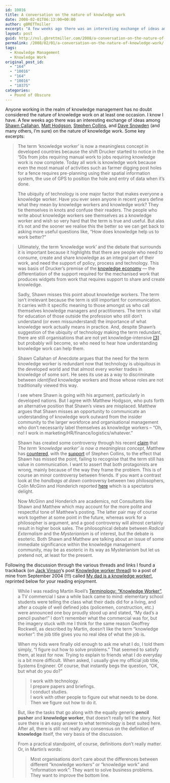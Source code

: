 ```yaml
---
id: 10016
title: A conversation on the nature of knowledge work
date: 2008-02-01T06:13:00+00:00
author: gBRETTmiller
excerpt: "A few weeks ago there was an interesting exchange of ideas among Shawn Callahan, Matt Hodgson, Stephen Collins, and Dave Snowden (and many others, I'm sure) on the nature of knowledge work. Some key excerpts:"
layout: post
guid: http://nsl.gbrettmiller.com/2008/a-conversation-on-the-nature-of-knowledge-work
permalink: /2008/02/01/a-conversation-on-the-nature-of-knowledge-work/
tags:
  - Knowledge Management
  - Knowledge Work
original_post_id:
  - "164"
  - "10016"
  - "164"
  - "10016"
  - "10375"
categories:
  - Pound of Obscure
---
```

Anyone working in the realm of knowledge management has no doubt considered the nature of knowledge work on at least one occasion. I know I have. A few weeks ago there was an interesting exchange of ideas among [Shawn Callahan](http://www.anecdote.com.au/bios.php#shawn "Anecdote - Our Bios"), [Matt Hodgson](http://magia3e.wordpress.com/whois/ "Who is Matt?"), [Stephen Collins](http://www.acidlabs.org/meet-stephen-collins/ "acidlabs - Meet Stephen Collins"), and [Dave Snowden](http://www.cognitive-edge.com/files/David-Snowden.pdf "David Snowden (pdf)") (and many others, I&#8217;m sure) on the nature of knowledge work. Some key excerpts:

<blockquote title="Our need for the knowledge worker is over (Shawn Callahan)" cite="http://www.anecdote.com.au/archives/2007/11/our_need_for_th.html">
  <p>
    The term &#8216;knowledge worker&#8217; is now a meaningless concept in developed countries because the shift Drucker started to notice in the &#8217;50s from jobs requiring manual work to jobs requiring knowledge work is now complete. Today all work is knowledge work because even the most manual of activities such as farmer digging post holes for a fence requires pre-planning using their spatial information system, the use of GPS to position the hole and entry of data when it&#8217;s done.
  </p>
  
  <p>
    The ubiquity of technology is one major factor that makes everyone a knowledge worker. Have you ever seen anyone in recent years define what they mean by knowledge workers and knowledge work? They tie themselves in knots and confuse their readers. The people who write about knowledge workers see themselves as a knowledge worker and wish so very hard that the term is true and useful. But alas it&#8217;s not and the sooner we realise this the better so we can get back to asking more useful questions like, &#8220;How does knowledge help us to work better?&#8221;
  </p>
</blockquote>

<blockquote cite="http://magia3e.wordpress.com/2007/12/28/im-a-schizophrenic-and-so-am-i/" title="I'm a schizophrenic, and so am I (Matt Hodgson)">
  <p>
    Ultimately, the term ‘knowledge work’ and the debate that surrounds it is important because it highlights that there are people who need to consume, create and share knowledge as an integral part of their work, and need the support of policy, process and technology. This was basis of Drucker’s premise of the <a href="http://en.wikipedia.org/wiki/Knowledge_economy">knowledge economy</a> — the differentiation of the support required for the mechanised work that produces widgets from work that requires support to share and create knowledge.
  </p>
  
  <p>
    Sadly, Shawn misses this point about knowledge workers. The term isn’t irrelevant because the term is still important for communication. It carries with it specific meaning to those amongst us who call themselves knowledge managers and practitioners. The term is vital for education of those outside the profession who still don’t understand (or even missunderstand) the importance of what knowledge work actually means in practice. And, despite Shawn’s suggestion of the ubiquity of technology making the term redundant, there are still organisations that are not yet knowledge-intensive <a href="http://magia3e.wordpress.com/wp-admin/#3">[3]</a> but probably will become, so who need to hear how understanding knowledge work can help them.
  </p>
</blockquote>

<blockquote cite="http://www.acidlabs.org/2007/12/28/knowledge-worker-not-a-redundant-term/" title="Knowledge Worker - not a redundant term (Stephen Collins)">
  <p>
    Shawn Callahan of Anecdote argues that the need for the term knowledge worker is redundant now that technology is ubiquitous in the developed world and that almost every worker trades in knowledge of some sort. He sees its use as a way to discriminate between <em>identified</em> knowledge workers and those whose roles are not traditionally viewed this way.
  </p>
  
  <p>
    I see where Shawn is going with his argument, particularly in developed nations. But I agree with Matthew Hodgson, who puts forth an alternative position that Shawn’s views are misplaced. Matthew argues that Shawn misses an opportunity to communicate an understanding of knowledge work outward from the insider community to the larger workforce and organisational management who don’t necessarily label themselves as knowledge workers &#8211; “Oh, no! I work in marketing/HR/finance/logistics/whatever.”
  </p>
</blockquote>

<blockquote title="An antipodean dust up (Dave Snowden)" cite="http://www.cognitive-edge.com/blogs/dave/2007/12/an_antipodean_dust_up.php">
  <p>
    Shawn has created some controversy through his recent <a href="http://www.anecdote.com.au/archives/2007/11/our_need_for_th.html">claim</a> that <em>The term &#8216;knowledge worker&#8217; is now a meaningless concept</em>, Matthew has <a href="http://magia3e.wordpress.com/2007/12/28/im-a-schizophrenic-and-so-am-i/">countered</a>, with the <a href="http://www.acidlabs.org/2007/12/28/knowledge-worker-not-a-redundant-term/">support</a> of Stephen Collins, to the effect that Shawn has missed the point, failing to recognise that the term still has value in communication. I want to assert that both protagonists are wrong, mainly because of the way they frame the problem. This is of course an minor controversy between friends. If you want a contrast look at the <em>handbags at dawn</em> controversy between two philosophers, Colin McGinn and Honderich reported <a href="http://www.mindhacks.com/blog/2007/12/philosophy_as_god_i.html">here</a> which is a spectators delight.
  </p>
  
  <p>
    Now McGinn and Honderich are academics, not Consultants like Shawn and Matthew which may account for the more polite and respectful tone of Matthew&#8217;s posting. The latter pair may of course work together at some point in the future, whereas work for a philosopher is argument, and a good controversy will almost certainly result in higher book sales. The philosophical debate between <em>Radical Externalism</em> and the<em> Mysterianism</em> is of interest, but the debate is esoteric. Both Shawn and Matthew are talking about an issue of some immediate significance within the knowledge management community, may be as esoteric in its way as Mysterianism but let us pretend not, at least for the present.
  </p>
</blockquote>

Following the discussion through the various threads and links I found a trackback (on [Jack Vinson](http://blog.jackvinson.com/about.html "Knowledge Jolt with Jack:  Jack Vinson")&#8216;s post [Knowledge worker thread](http://blog.jackvinson.com/archives/2004/09/24/knowledge_worker_thread.html "Knowledge worker thread - Knowledge Jolt with Jack")) to a post of mine from September 2004 (!!!) called [My dad is a knowledge worker!](http://nsl.blogspot.com/2004/09/my-dad-is-knowledge-worker.html "...no straight lines... My dad's a knowledge worker"), reprinted below for your reading enjoyment.

<blockquote cite="http://nsl.blogspot.com/2004/09/my-dad-is-knowledge-worker.html" title="...no straight lines...: My dad is a knowledge worker!">
  <p>
    While I was reading Martin Roell&#8217;s <a href="http://www.roell.net/weblog/archiv/2004/09/23/terminology_knowledge_worker.shtml">Terminology: &#8220;Knowledge Worker&#8221;</a>, a TV commercial I saw a while back came to mind: elementary school students were telling the class what their dads did for a living, and after a couple of well defined jobs (policemen, construction, etc.) were announced one boy proudly stood up and stated, &#8220;My dad&#8217;s a pencil pusher!&#8221; I don&#8217;t remember what the commercial was for, but the imagery stuck with me I think for the same reason Geoffrey Rockwell, as described by Martin, doesn&#8217;t like the term &#8220;knowledge worker&#8221;: the job title gives you no real idea of what the job is.
  </p>
  
  <p>
    When my kids were finally old enough to ask me what I do, I told them simply, &#8220;I figure out how to solve problems.&#8221; That seemed to satisfy them, at least for now. Trying to explain to friends what I do everyday is a bit more difficult. When asked, I usually give my official job title, Systems Engineer. Of course, that instantly begs the question, &#8220;OK, but what do you do?&#8221;
  </p>
  
  <blockquote>
    <p>
      I work with technology.<br /> I prepare papers and briefings.<br /> I conduct studies.<br /> I work with other people to figure out what needs to be done.<br /> Then we figure out how to do it.
    </p>
  </blockquote>
  
  <p>
    But, like the tasks that go along with the equally generic <strong>pencil pusher</strong> and <strong>knowledge worker</strong>, that doesn&#8217;t really tell the story. Not sure there is an easy answer to what terminology is best suited here. After all, there is still not really any consensus on the definition of <strong>knowledge</strong> itself, the very basis of the discussion.
  </p>
  
  <p>
    From a practical standpoint, of course, definitions don&#8217;t really matter. Or, in Martin&#8217;s words:
  </p>
  
  <blockquote>
    <p>
      Most organisations don&#8217;t care about the differences between different &#8220;knowledge workers&#8221; or &#8220;knowledge work&#8221; and &#8220;information work&#8221;: They want to solve business problems. They want to improve the bottom line.
    </p>
  </blockquote>
</blockquote>